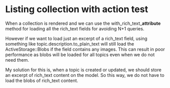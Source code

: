 # Listing collection with action test
When a collection is rendered and we can use the with_rich_text_**attribute** method for loading all the rich_text fields for avoiding N+1 queries.

However if we want to load just an excerpt of a rich\_text field, using something like topic.description.to_plain_text will still load the ActiveStorage::Blobs if the field contains any images. This can result in poor performance as blobs will be loaded for all topics even when we do not need them.

My solution for this is, when a topic is created or updated, we should store an excerpt of rich_text content on the model. So this way, we do not have to load the blobs of rich_text content.
